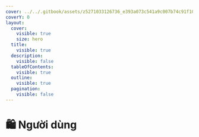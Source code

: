 ```yaml
---
cover: ../../.gitbook/assets/z5271033126736_e393a073c541a9c007b74c91f10c2bc1.jpg
coverY: 0
layout:
  cover:
    visible: true
    size: hero
  title:
    visible: true
  description:
    visible: false
  tableOfContents:
    visible: true
  outline:
    visible: true
  pagination:
    visible: false
---
```


# 🛍️ Người dùng

